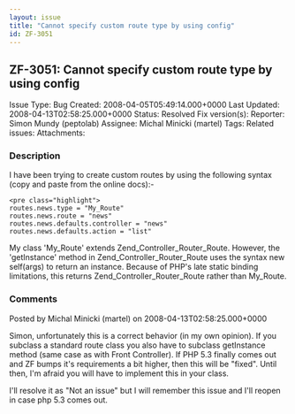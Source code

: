 ```yaml
---
layout: issue
title: "Cannot specify custom route type by using config"
id: ZF-3051
---
```


ZF-3051: Cannot specify custom route type by using config
---------------------------------------------------------

 Issue Type: Bug Created: 2008-04-05T05:49:14.000+0000 Last Updated: 2008-04-13T02:58:25.000+0000 Status: Resolved Fix version(s): 
 Reporter:  Simon Mundy (peptolab)  Assignee:  Michal Minicki (martel)  Tags: 
 Related issues: 
 Attachments: 
### Description

I have been trying to create custom routes by using the following syntax (copy and paste from the online docs):-

 
    <pre class="highlight">
    routes.news.type = "My_Route"
    routes.news.route = "news"
    routes.news.defaults.controller = "news"
    routes.news.defaults.action = "list"


My class 'My\_Route' extends Zend\_Controller\_Router\_Route. However, the 'getInstance' method in Zend\_Controller\_Router\_Route uses the syntax new self(args) to return an instance. Because of PHP's late static binding limitations, this returns Zend\_Controller\_Router\_Route rather than My\_Route.

 

 

### Comments

Posted by Michal Minicki (martel) on 2008-04-13T02:58:25.000+0000

Simon, unfortunately this is a correct behavior (in my own opinion). If you subclass a standard route class you also have to subclass getInstance method (same case as with Front Controller). If PHP 5.3 finally comes out and ZF bumps it's requirements a bit higher, then this will be "fixed". Until then, I'm afraid you will have to implement this in your class.

I'll resolve it as "Not an issue" but I will remember this issue and I'll reopen in case php 5.3 comes out.

 

 